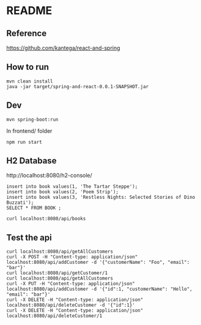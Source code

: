 # README
## Reference
https://github.com/kantega/react-and-spring

## How to run

```
mvn clean install
java -jar target/spring-and-react-0.0.1-SNAPSHOT.jar
```

## Dev
```
mvn spring-boot:run
```
In frontend/ folder
```
npm run start
```

## H2 Database
http://localhost:8080/h2-console/
```
insert into book values(1, 'The Tartar Steppe');
insert into book values(2, 'Poem Strip');
insert into book values(3, 'Restless Nights: Selected Stories of Dino Buzzati');
SELECT * FROM BOOK ;
```
```
curl localhost:8080/api/books
```

## Test the api
```
curl localhost:8080/api/getAllCustomers
curl -X POST -H "Content-type: application/json" localhost:8080/api/addCustomer -d '{"customerName": "Foo", "email": "bar"}'
curl localhost:8080/api/getCustomer/1
curl localhost:8080/api/getAllCustomers
curl -X PUT -H "Content-type: application/json" localhost:8080/api/addCustomer -d '{"id":1, "customerName": "Hello", "email": "bar"}'
curl -X DELETE -H "Content-type: application/json" localhost:8080/api/deleteCustomer -d '{"id":1}'
curl -X DELETE -H "Content-type: application/json" localhost:8080/api/deleteCustomer/1
```